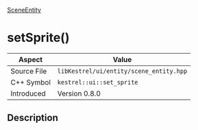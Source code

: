 [SceneEntity](index)
# setSprite()
| Aspect | Value |
| --- | --- |
| Source File | `libKestrel/ui/entity/scene_entity.hpp` |
| C++ Symbol | `kestrel::ui::set_sprite` |
| Introduced | Version 0.8.0 |
## Description

